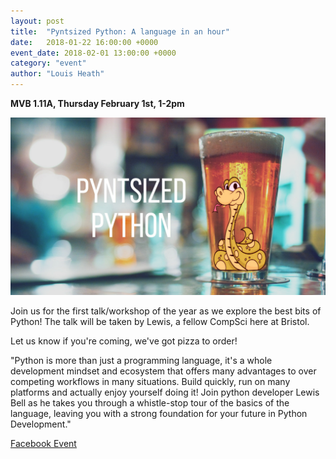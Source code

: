 ```yaml
---
layout: post
title:  "Pyntsized Python: A language in an hour"
date:   2018-01-22 16:00:00 +0000
event_date: 2018-02-01 13:00:00 +0000
category: "event"
author: "Louis Heath"
---
```


**MVB 1.11A, Thursday February 1st, 1-2pm**

![](/assets/images/contrib/events/2018-02-01-python-talk/python-cover.jpg)

Join us for the first talk/workshop of the year as we explore the best bits of Python! The talk will be taken by Lewis, a fellow CompSci here at Bristol.

Let us know if you're coming, we've got pizza to order!

"Python is more than just a programming language, it's a whole development mindset and ecosystem that offers many advantages to over competing workflows in many situations. Build quickly, run on many platforms and actually enjoy yourself doing it! Join python developer Lewis Bell as he takes you through a whistle-stop tour of the basics of the language, leaving you with a strong foundation for your future in Python Development."

<a class="btn btn--dark" href="https://www.facebook.com/events/305430316645179/">
    Facebook Event
</a>
